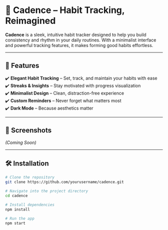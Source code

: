 # 🎵 Cadence – Habit Tracking, Reimagined  

**Cadence** is a sleek, intuitive habit tracker designed to help you build consistency and rhythm in your daily routines. With a minimalist interface and powerful tracking features, it makes forming good habits effortless.  

---

## 🚀 Features  
✔️ **Elegant Habit Tracking** – Set, track, and maintain your habits with ease  
✔️ **Streaks & Insights** – Stay motivated with progress visualization  
✔️ **Minimalist Design** – Clean, distraction-free experience  
✔️ **Custom Reminders** – Never forget what matters most  
✔️ **Dark Mode** – Because aesthetics matter  

---

## 📸 Screenshots  
_(Coming Soon)_  

---

## 🛠️ Installation  

```bash
# Clone the repository
git clone https://github.com/yourusername/cadence.git

# Navigate into the project directory
cd cadence

# Install dependencies
npm install

# Run the app
npm start
